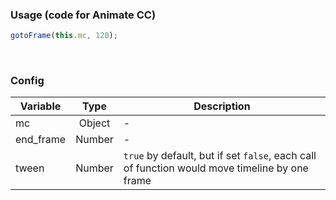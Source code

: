 ### Usage (code for Animate CC)
```javascript
gotoFrame(this.mc, 120);
```
<br />


### Config
| Variable | Type | Description |
|-------------|:-------------:|-------------|
| mc | Object | - |
| end_frame | Number | - |
| tween | Number | `true` by default, but if set `false`, each call of function would move timeline by one frame |
